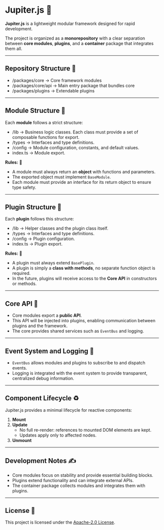 # Jupiter.js 🌠

**Jupiter.js** is a lightweight modular framework designed for rapid development.

The project is organized as a **monorepository** with a clear separation between **core modules**, **plugins**, and a **container** package that integrates them all.

---

## Repository Structure 🧩

- /packages/core → Core framework modules
- /packages/core/api → Main entry package that bundles core
- /packages/plugins → Extendable plugins

---

## Module Structure 🧩

Each **module** follows a strict structure:

- /lib → Business logic classes. Each class must provide a set of composable functions for export.
- /types → Interfaces and type definitions.
- /config → Module configuration, constants, and default values.
- index.ts → Module export.

**Rules:** 📜

- A module must always return an **object** with functions and parameters.
- The exported object must implement `BaseModule`.
- Each module must provide an interface for its return object to ensure type safety.

---

## Plugin Structure 🧩

Each **plugin** follows this structure:

- /lib → Helper classes and the plugin class itself.
- /types → Interfaces and type definitions.
- /config → Plugin configuration.
- index.ts → Plugin export.

**Rules:** 📜

- A plugin must always extend `BasePlugin`.
- A plugin is simply a **class with methods**, no separate function object is required.
- In the future, plugins will receive access to the **Core API** in constructors or methods.

---

## Core API 🔗

- Core modules export a **public API**.
- This API will be injected into plugins, enabling communication between plugins and the framework.
- The core provides shared services such as `EventBus` and logging.

---

## Event System and Logging 📝

- `EventBus` allows modules and plugins to subscribe to and dispatch events.
- Logging is integrated with the event system to provide transparent, centralized debug information.

---

## Component Lifecycle ♻️

Jupiter.js provides a minimal lifecycle for reactive components:

1. **Mount**
2. **Update**
   - No full re-render: references to mounted DOM elements are kept.
   - Updates apply only to affected nodes.
3. **Unmount**

---

## Development Notes ✍️

- Core modules focus on stability and provide essential building blocks.
- Plugins extend functionality and can integrate external APIs.
- The container package collects modules and integrates them with plugins.

---

## License 🔑

This project is licensed under the [Apache-2.0 License](./LICENSE).
